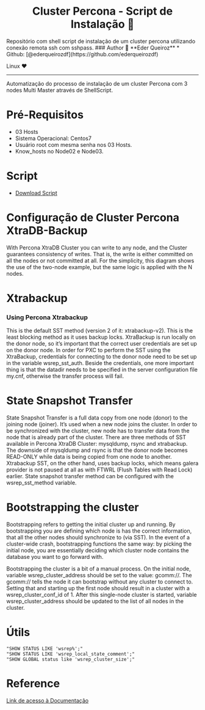 <h1 align="center"> Cluster Percona - Script de Instalação 🐧 </h1>
Repositório com shell script de instalação de um cluster percona utilizando conexão remota ssh com sshpass.
### Author
👤 **Eder Queiroz**
* Github: [@ederqueirozdf](https://github.com/ederqueirozdf)

Linux ❤️
<hr>

Automatização do processo de instalação de um cluster Percona com 3 nodes Multi Master através de ShellScript.

# Pré-Requisitos
- 03 Hosts
- Sistema Operacional: Centos7
- Usuário root com mesma senha nos 03 Hosts.
- Know_hosts no Node02 e Node03.

# Script

- [Download Script](https://github.com/ederbritodf/percona/blob/master/install-percona-nodes.sh)

# Configuração de Cluster Percona XtraDB-Backup

With Percona XtraDB Cluster you can write to any node, and the Cluster guarantees consistency of writes. That is, the write is either committed on all the nodes or not committed at all. For the simplicity, this diagram shows the use of the two-node example, but the same logic is applied with the N nodes.

# Xtrabackup

### Using Percona Xtrabackup

This is the default SST method (version 2 of it: xtrabackup-v2). This is the least blocking method as it uses backup locks. XtraBackup is run locally on the donor node, so it’s important that the correct user credentials are set up on the donor node. In order for PXC to perform the SST using the XtraBackup, credentials for connecting to the donor node need to be set up in the variable wsrep_sst_auth. Beside the credentials, one more important thing is that the datadir needs to be specified in the server configuration file my.cnf, otherwise the transfer process will fail.

# State Snapshot Transfer

State Snapshot Transfer is a full data copy from one node (donor) to the joining node (joiner). It’s used when a new node joins the cluster. In order to be synchronized with the cluster, new node has to transfer data from the node that is already part of the cluster. There are three methods of SST available in Percona XtraDB Cluster: mysqldump, rsync and xtrabackup. The downside of mysqldump and rsync is that the donor node becomes READ-ONLY while data is being copied from one node to another. Xtrabackup SST, on the other hand, uses backup locks, which means galera provider is not paused at all as with FTWRL (Flush Tables with Read Lock) earlier. State snapshot transfer method can be configured with the wsrep_sst_method variable.

# Bootstrapping the cluster

Bootstrapping refers to getting the initial cluster up and running. By bootstrapping you are defining which node is has the correct information, that all the other nodes should synchronize to (via SST). In the event of a cluster-wide crash, bootstrapping functions the same way: by picking the initial node, you are essentially deciding which cluster node contains the database you want to go forward with.

Bootstrapping the cluster is a bit of a manual process. On the initial node, variable wsrep_cluster_address should be set to the value: gcomm://. The gcomm:// tells the node it can bootstrap without any cluster to connect to. Setting that and starting up the first node should result in a cluster with a wsrep_cluster_conf_id of 1. After this single-node cluster is started, variable wsrep_cluster_address should be updated to the list of all nodes in the cluster. 


# Útils

    "SHOW STATUS LIKE 'wsrep%';"
    "SHOW STATUS LIKE 'wsrep_local_state_comment';"
    "SHOW GLOBAL status like 'wsrep_cluster_size';"

# Reference

[Link de acesso à Documentação](https://www.percona.com/doc/percona-xtradb-cluster/5.6/features/multimaster-replication.html)



